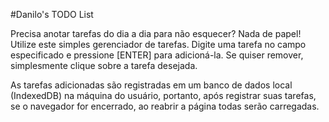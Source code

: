 #Danilo's TODO List

Precisa anotar tarefas do dia a dia para não esquecer? Nada de papel!
Utilize este simples gerenciador de tarefas.
Digite uma tarefa no campo especificado e pressione [ENTER] para adicioná-la. Se quiser remover, simplesmente clique sobre a tarefa desejada.

As tarefas adicionadas são registradas em um banco de dados local (IndexedDB) na máquina do usuário, portanto, após registrar suas tarefas, se o navegador for encerrado, ao reabrir a página todas serão carregadas.
